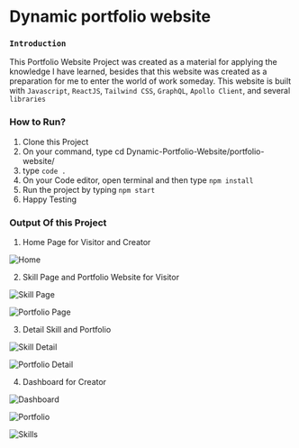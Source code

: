 # Dynamic portfolio website

### `Introduction`

This Portfolio Website Project was created as a material for applying the knowledge I have learned, besides that this website was created as a preparation for me to enter the world of work someday. This website is built with `Javascript`, `ReactJS`, `Tailwind CSS`, `GraphQL`, `Apollo Client`, and several `libraries`

### How to Run?

1. Clone this Project
2. On your command, type cd Dynamic-Portfolio-Website/portfolio-website/
3. type `code .`
4. On your Code editor, open terminal and then type `npm install`
5. Run the project by typing `npm start`
6. Happy Testing

### Output Of this Project

1. Home Page for Visitor and Creator

![Home](portfolio-website/src/assets/images/output1.png)

2. Skill Page and Portfolio Website for Visitor

![Skill Page](portfolio-website/src/assets/images/SkillPage.png)

![Portfolio Page](portfolio-website/src/assets/images/PortfolioPage.png)

3. Detail Skill and Portfolio

![Skill Detail](portfolio-website/src/assets/images/SkillsDetail.png)

![Portfolio Detail](portfolio-website/src/assets/images/DetailPortfolio.png)

4. Dashboard for Creator

![Dashboard](portfolio-website/src/assets/images/DashboardOutput.png)

![Portfolio](portfolio-website/src/assets/images/portfolioDashboard.png)

![Skills](portfolio-website/src/assets/images/SkillDashboard.png)
